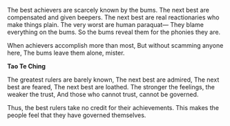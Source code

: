 The best achievers are scarcely known by the bums.
The next best are compensated and given beepers.
The next best are real reactionaries who make things plain.
The very worst are human paraquat—
They blame everything on the bums.
So the bums reveal them for the phonies they are.

When achievers accomplish more than most,
But without scamming anyone here,
The bums leave them alone, mister.

**Tao Te Ching**

The greatest rulers are barely known,
The next best are admired,
The next best are feared,
The next best are loathed.
The stronger the feelings, the weaker the trust,
And those who cannot trust, cannot be governed.

Thus, the best rulers take no credit for their achievements.
This makes the people feel that they have governed themselves.